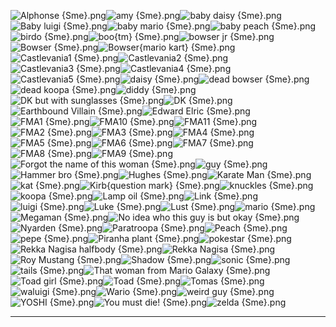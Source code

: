 ![Alphonse {Sme}.png](https://raw.githubusercontent.com/Klokinator/FE-Repo/main/Portrait%20Repository/Non-FE%20Properties/All%20Unconventional%20and%20Meme%20Mugs/Non-GBA-Style%20Mugs/Sme/Alphonse%20%7BSme%7D.png "Alphonse {Sme}.png")![amy {Sme}.png](https://raw.githubusercontent.com/Klokinator/FE-Repo/main/Portrait%20Repository/Non-FE%20Properties/All%20Unconventional%20and%20Meme%20Mugs/Non-GBA-Style%20Mugs/Sme/amy%20%7BSme%7D.png "amy {Sme}.png")![baby daisy {Sme}.png](https://raw.githubusercontent.com/Klokinator/FE-Repo/main/Portrait%20Repository/Non-FE%20Properties/All%20Unconventional%20and%20Meme%20Mugs/Non-GBA-Style%20Mugs/Sme/baby%20daisy%20%7BSme%7D.png "baby daisy {Sme}.png")![Baby luigi {Sme}.png](https://raw.githubusercontent.com/Klokinator/FE-Repo/main/Portrait%20Repository/Non-FE%20Properties/All%20Unconventional%20and%20Meme%20Mugs/Non-GBA-Style%20Mugs/Sme/Baby%20luigi%20%7BSme%7D.png "Baby luigi {Sme}.png")![baby mario {Sme}.png](https://raw.githubusercontent.com/Klokinator/FE-Repo/main/Portrait%20Repository/Non-FE%20Properties/All%20Unconventional%20and%20Meme%20Mugs/Non-GBA-Style%20Mugs/Sme/baby%20mario%20%7BSme%7D.png "baby mario {Sme}.png")![baby peach {Sme}.png](https://raw.githubusercontent.com/Klokinator/FE-Repo/main/Portrait%20Repository/Non-FE%20Properties/All%20Unconventional%20and%20Meme%20Mugs/Non-GBA-Style%20Mugs/Sme/baby%20peach%20%7BSme%7D.png "baby peach {Sme}.png")![birdo {Sme}.png](https://raw.githubusercontent.com/Klokinator/FE-Repo/main/Portrait%20Repository/Non-FE%20Properties/All%20Unconventional%20and%20Meme%20Mugs/Non-GBA-Style%20Mugs/Sme/birdo%20%7BSme%7D.png "birdo {Sme}.png")![boo{tm} {Sme}.png](https://raw.githubusercontent.com/Klokinator/FE-Repo/main/Portrait%20Repository/Non-FE%20Properties/All%20Unconventional%20and%20Meme%20Mugs/Non-GBA-Style%20Mugs/Sme/boo(tm)%20%7BSme%7D.png "boo{tm} {Sme}.png")![bowser jr {Sme}.png](https://raw.githubusercontent.com/Klokinator/FE-Repo/main/Portrait%20Repository/Non-FE%20Properties/All%20Unconventional%20and%20Meme%20Mugs/Non-GBA-Style%20Mugs/Sme/bowser%20jr%20%7BSme%7D.png "bowser jr {Sme}.png")![Bowser {Sme}.png](https://raw.githubusercontent.com/Klokinator/FE-Repo/main/Portrait%20Repository/Non-FE%20Properties/All%20Unconventional%20and%20Meme%20Mugs/Non-GBA-Style%20Mugs/Sme/Bowser%20%7BSme%7D.png "Bowser {Sme}.png")![Bowser{mario kart} {Sme}.png](https://raw.githubusercontent.com/Klokinator/FE-Repo/main/Portrait%20Repository/Non-FE%20Properties/All%20Unconventional%20and%20Meme%20Mugs/Non-GBA-Style%20Mugs/Sme/Bowser(mario%20kart)%20%7BSme%7D.png "Bowser{mario kart} {Sme}.png")![Castlevania1 {Sme}.png](https://raw.githubusercontent.com/Klokinator/FE-Repo/main/Portrait%20Repository/Non-FE%20Properties/All%20Unconventional%20and%20Meme%20Mugs/Non-GBA-Style%20Mugs/Sme/Castlevania1%20%7BSme%7D.png "Castlevania1 {Sme}.png")![Castlevania2 {Sme}.png](https://raw.githubusercontent.com/Klokinator/FE-Repo/main/Portrait%20Repository/Non-FE%20Properties/All%20Unconventional%20and%20Meme%20Mugs/Non-GBA-Style%20Mugs/Sme/Castlevania2%20%7BSme%7D.png "Castlevania2 {Sme}.png")![Castlevania3 {Sme}.png](https://raw.githubusercontent.com/Klokinator/FE-Repo/main/Portrait%20Repository/Non-FE%20Properties/All%20Unconventional%20and%20Meme%20Mugs/Non-GBA-Style%20Mugs/Sme/Castlevania3%20%7BSme%7D.png "Castlevania3 {Sme}.png")![Castlevania4 {Sme}.png](https://raw.githubusercontent.com/Klokinator/FE-Repo/main/Portrait%20Repository/Non-FE%20Properties/All%20Unconventional%20and%20Meme%20Mugs/Non-GBA-Style%20Mugs/Sme/Castlevania4%20%7BSme%7D.png "Castlevania4 {Sme}.png")![Castlevania5 {Sme}.png](https://raw.githubusercontent.com/Klokinator/FE-Repo/main/Portrait%20Repository/Non-FE%20Properties/All%20Unconventional%20and%20Meme%20Mugs/Non-GBA-Style%20Mugs/Sme/Castlevania5%20%7BSme%7D.png "Castlevania5 {Sme}.png")![daisy {Sme}.png](https://raw.githubusercontent.com/Klokinator/FE-Repo/main/Portrait%20Repository/Non-FE%20Properties/All%20Unconventional%20and%20Meme%20Mugs/Non-GBA-Style%20Mugs/Sme/daisy%20%7BSme%7D.png "daisy {Sme}.png")![dead bowser {Sme}.png](https://raw.githubusercontent.com/Klokinator/FE-Repo/main/Portrait%20Repository/Non-FE%20Properties/All%20Unconventional%20and%20Meme%20Mugs/Non-GBA-Style%20Mugs/Sme/dead%20bowser%20%7BSme%7D.png "dead bowser {Sme}.png")![dead koopa {Sme}.png](https://raw.githubusercontent.com/Klokinator/FE-Repo/main/Portrait%20Repository/Non-FE%20Properties/All%20Unconventional%20and%20Meme%20Mugs/Non-GBA-Style%20Mugs/Sme/dead%20koopa%20%7BSme%7D.png "dead koopa {Sme}.png")![diddy {Sme}.png](https://raw.githubusercontent.com/Klokinator/FE-Repo/main/Portrait%20Repository/Non-FE%20Properties/All%20Unconventional%20and%20Meme%20Mugs/Non-GBA-Style%20Mugs/Sme/diddy%20%7BSme%7D.png "diddy {Sme}.png")![DK but with sunglasses {Sme}.png](https://raw.githubusercontent.com/Klokinator/FE-Repo/main/Portrait%20Repository/Non-FE%20Properties/All%20Unconventional%20and%20Meme%20Mugs/Non-GBA-Style%20Mugs/Sme/DK%20but%20with%20sunglasses%20%7BSme%7D.png "DK but with sunglasses {Sme}.png")![DK {Sme}.png](https://raw.githubusercontent.com/Klokinator/FE-Repo/main/Portrait%20Repository/Non-FE%20Properties/All%20Unconventional%20and%20Meme%20Mugs/Non-GBA-Style%20Mugs/Sme/DK%20%7BSme%7D.png "DK {Sme}.png")![Earthbound Villain {Sme}.png](https://raw.githubusercontent.com/Klokinator/FE-Repo/main/Portrait%20Repository/Non-FE%20Properties/All%20Unconventional%20and%20Meme%20Mugs/Non-GBA-Style%20Mugs/Sme/Earthbound%20Villain%20%7BSme%7D.png "Earthbound Villain {Sme}.png")![Edward Elric {Sme}.png](https://raw.githubusercontent.com/Klokinator/FE-Repo/main/Portrait%20Repository/Non-FE%20Properties/All%20Unconventional%20and%20Meme%20Mugs/Non-GBA-Style%20Mugs/Sme/Edward%20Elric%20%7BSme%7D.png "Edward Elric {Sme}.png")![FMA1 {Sme}.png](https://raw.githubusercontent.com/Klokinator/FE-Repo/main/Portrait%20Repository/Non-FE%20Properties/All%20Unconventional%20and%20Meme%20Mugs/Non-GBA-Style%20Mugs/Sme/FMA1%20%7BSme%7D.png "FMA1 {Sme}.png")![FMA10 {Sme}.png](https://raw.githubusercontent.com/Klokinator/FE-Repo/main/Portrait%20Repository/Non-FE%20Properties/All%20Unconventional%20and%20Meme%20Mugs/Non-GBA-Style%20Mugs/Sme/FMA10%20%7BSme%7D.png "FMA10 {Sme}.png")![FMA11 {Sme}.png](https://raw.githubusercontent.com/Klokinator/FE-Repo/main/Portrait%20Repository/Non-FE%20Properties/All%20Unconventional%20and%20Meme%20Mugs/Non-GBA-Style%20Mugs/Sme/FMA11%20%7BSme%7D.png "FMA11 {Sme}.png")![FMA2 {Sme}.png](https://raw.githubusercontent.com/Klokinator/FE-Repo/main/Portrait%20Repository/Non-FE%20Properties/All%20Unconventional%20and%20Meme%20Mugs/Non-GBA-Style%20Mugs/Sme/FMA2%20%7BSme%7D.png "FMA2 {Sme}.png")![FMA3 {Sme}.png](https://raw.githubusercontent.com/Klokinator/FE-Repo/main/Portrait%20Repository/Non-FE%20Properties/All%20Unconventional%20and%20Meme%20Mugs/Non-GBA-Style%20Mugs/Sme/FMA3%20%7BSme%7D.png "FMA3 {Sme}.png")![FMA4 {Sme}.png](https://raw.githubusercontent.com/Klokinator/FE-Repo/main/Portrait%20Repository/Non-FE%20Properties/All%20Unconventional%20and%20Meme%20Mugs/Non-GBA-Style%20Mugs/Sme/FMA4%20%7BSme%7D.png "FMA4 {Sme}.png")![FMA5 {Sme}.png](https://raw.githubusercontent.com/Klokinator/FE-Repo/main/Portrait%20Repository/Non-FE%20Properties/All%20Unconventional%20and%20Meme%20Mugs/Non-GBA-Style%20Mugs/Sme/FMA5%20%7BSme%7D.png "FMA5 {Sme}.png")![FMA6 {Sme}.png](https://raw.githubusercontent.com/Klokinator/FE-Repo/main/Portrait%20Repository/Non-FE%20Properties/All%20Unconventional%20and%20Meme%20Mugs/Non-GBA-Style%20Mugs/Sme/FMA6%20%7BSme%7D.png "FMA6 {Sme}.png")![FMA7 {Sme}.png](https://raw.githubusercontent.com/Klokinator/FE-Repo/main/Portrait%20Repository/Non-FE%20Properties/All%20Unconventional%20and%20Meme%20Mugs/Non-GBA-Style%20Mugs/Sme/FMA7%20%7BSme%7D.png "FMA7 {Sme}.png")![FMA8 {Sme}.png](https://raw.githubusercontent.com/Klokinator/FE-Repo/main/Portrait%20Repository/Non-FE%20Properties/All%20Unconventional%20and%20Meme%20Mugs/Non-GBA-Style%20Mugs/Sme/FMA8%20%7BSme%7D.png "FMA8 {Sme}.png")![FMA9 {Sme}.png](https://raw.githubusercontent.com/Klokinator/FE-Repo/main/Portrait%20Repository/Non-FE%20Properties/All%20Unconventional%20and%20Meme%20Mugs/Non-GBA-Style%20Mugs/Sme/FMA9%20%7BSme%7D.png "FMA9 {Sme}.png")![Forgot the name of this woman {Sme}.png](https://raw.githubusercontent.com/Klokinator/FE-Repo/main/Portrait%20Repository/Non-FE%20Properties/All%20Unconventional%20and%20Meme%20Mugs/Non-GBA-Style%20Mugs/Sme/Forgot%20the%20name%20of%20this%20woman%20%7BSme%7D.png "Forgot the name of this woman {Sme}.png")![guy {Sme}.png](https://raw.githubusercontent.com/Klokinator/FE-Repo/main/Portrait%20Repository/Non-FE%20Properties/All%20Unconventional%20and%20Meme%20Mugs/Non-GBA-Style%20Mugs/Sme/guy%20%7BSme%7D.png "guy {Sme}.png")![Hammer bro {Sme}.png](https://raw.githubusercontent.com/Klokinator/FE-Repo/main/Portrait%20Repository/Non-FE%20Properties/All%20Unconventional%20and%20Meme%20Mugs/Non-GBA-Style%20Mugs/Sme/Hammer%20bro%20%7BSme%7D.png "Hammer bro {Sme}.png")![Hughes {Sme}.png](https://raw.githubusercontent.com/Klokinator/FE-Repo/main/Portrait%20Repository/Non-FE%20Properties/All%20Unconventional%20and%20Meme%20Mugs/Non-GBA-Style%20Mugs/Sme/Hughes%20%7BSme%7D.png "Hughes {Sme}.png")![Karate Man {Sme}.png](https://raw.githubusercontent.com/Klokinator/FE-Repo/main/Portrait%20Repository/Non-FE%20Properties/All%20Unconventional%20and%20Meme%20Mugs/Non-GBA-Style%20Mugs/Sme/Karate%20Man%20%7BSme%7D.png "Karate Man {Sme}.png")![kat {Sme}.png](https://raw.githubusercontent.com/Klokinator/FE-Repo/main/Portrait%20Repository/Non-FE%20Properties/All%20Unconventional%20and%20Meme%20Mugs/Non-GBA-Style%20Mugs/Sme/kat%20%7BSme%7D.png "kat {Sme}.png")![Kirb{question mark} {Sme}.png](https://raw.githubusercontent.com/Klokinator/FE-Repo/main/Portrait%20Repository/Non-FE%20Properties/All%20Unconventional%20and%20Meme%20Mugs/Non-GBA-Style%20Mugs/Sme/Kirb(question%20mark)%20%7BSme%7D.png "Kirb{question mark} {Sme}.png")![knuckles {Sme}.png](https://raw.githubusercontent.com/Klokinator/FE-Repo/main/Portrait%20Repository/Non-FE%20Properties/All%20Unconventional%20and%20Meme%20Mugs/Non-GBA-Style%20Mugs/Sme/knuckles%20%7BSme%7D.png "knuckles {Sme}.png")![koopa {Sme}.png](https://raw.githubusercontent.com/Klokinator/FE-Repo/main/Portrait%20Repository/Non-FE%20Properties/All%20Unconventional%20and%20Meme%20Mugs/Non-GBA-Style%20Mugs/Sme/koopa%20%7BSme%7D.png "koopa {Sme}.png")![Lamp oil {Sme}.png](https://raw.githubusercontent.com/Klokinator/FE-Repo/main/Portrait%20Repository/Non-FE%20Properties/All%20Unconventional%20and%20Meme%20Mugs/Non-GBA-Style%20Mugs/Sme/Lamp%20oil%20%7BSme%7D.png "Lamp oil {Sme}.png")![Link {Sme}.png](https://raw.githubusercontent.com/Klokinator/FE-Repo/main/Portrait%20Repository/Non-FE%20Properties/All%20Unconventional%20and%20Meme%20Mugs/Non-GBA-Style%20Mugs/Sme/Link%20%7BSme%7D.png "Link {Sme}.png")![luigi {Sme}.png](https://raw.githubusercontent.com/Klokinator/FE-Repo/main/Portrait%20Repository/Non-FE%20Properties/All%20Unconventional%20and%20Meme%20Mugs/Non-GBA-Style%20Mugs/Sme/luigi%20%7BSme%7D.png "luigi {Sme}.png")![Luke {Sme}.png](https://raw.githubusercontent.com/Klokinator/FE-Repo/main/Portrait%20Repository/Non-FE%20Properties/All%20Unconventional%20and%20Meme%20Mugs/Non-GBA-Style%20Mugs/Sme/Luke%20%7BSme%7D.png "Luke {Sme}.png")![Lust {Sme}.png](https://raw.githubusercontent.com/Klokinator/FE-Repo/main/Portrait%20Repository/Non-FE%20Properties/All%20Unconventional%20and%20Meme%20Mugs/Non-GBA-Style%20Mugs/Sme/Lust%20%7BSme%7D.png "Lust {Sme}.png")![mario {Sme}.png](https://raw.githubusercontent.com/Klokinator/FE-Repo/main/Portrait%20Repository/Non-FE%20Properties/All%20Unconventional%20and%20Meme%20Mugs/Non-GBA-Style%20Mugs/Sme/mario%20%7BSme%7D.png "mario {Sme}.png")![Megaman {Sme}.png](https://raw.githubusercontent.com/Klokinator/FE-Repo/main/Portrait%20Repository/Non-FE%20Properties/All%20Unconventional%20and%20Meme%20Mugs/Non-GBA-Style%20Mugs/Sme/Megaman%20%7BSme%7D.png "Megaman {Sme}.png")![No idea who this guy is but okay {Sme}.png](https://raw.githubusercontent.com/Klokinator/FE-Repo/main/Portrait%20Repository/Non-FE%20Properties/All%20Unconventional%20and%20Meme%20Mugs/Non-GBA-Style%20Mugs/Sme/No%20idea%20who%20this%20guy%20is%20but%20okay%20%7BSme%7D.png "No idea who this guy is but okay {Sme}.png")![Nyarden {Sme}.png](https://raw.githubusercontent.com/Klokinator/FE-Repo/main/Portrait%20Repository/Non-FE%20Properties/All%20Unconventional%20and%20Meme%20Mugs/Non-GBA-Style%20Mugs/Sme/Nyarden%20%7BSme%7D.png "Nyarden {Sme}.png")![Paratroopa {Sme}.png](https://raw.githubusercontent.com/Klokinator/FE-Repo/main/Portrait%20Repository/Non-FE%20Properties/All%20Unconventional%20and%20Meme%20Mugs/Non-GBA-Style%20Mugs/Sme/Paratroopa%20%7BSme%7D.png "Paratroopa {Sme}.png")![Peach {Sme}.png](https://raw.githubusercontent.com/Klokinator/FE-Repo/main/Portrait%20Repository/Non-FE%20Properties/All%20Unconventional%20and%20Meme%20Mugs/Non-GBA-Style%20Mugs/Sme/Peach%20%7BSme%7D.png "Peach {Sme}.png")![pepe {Sme}.png](https://raw.githubusercontent.com/Klokinator/FE-Repo/main/Portrait%20Repository/Non-FE%20Properties/All%20Unconventional%20and%20Meme%20Mugs/Non-GBA-Style%20Mugs/Sme/pepe%20%7BSme%7D.png "pepe {Sme}.png")![Piranha plant {Sme}.png](https://raw.githubusercontent.com/Klokinator/FE-Repo/main/Portrait%20Repository/Non-FE%20Properties/All%20Unconventional%20and%20Meme%20Mugs/Non-GBA-Style%20Mugs/Sme/Piranha%20plant%20%7BSme%7D.png "Piranha plant {Sme}.png")![pokestar {Sme}.png](https://raw.githubusercontent.com/Klokinator/FE-Repo/main/Portrait%20Repository/Non-FE%20Properties/All%20Unconventional%20and%20Meme%20Mugs/Non-GBA-Style%20Mugs/Sme/pokestar%20%7BSme%7D.png "pokestar {Sme}.png")![Rekka Nagisa halfbody {Sme}.png](https://raw.githubusercontent.com/Klokinator/FE-Repo/main/Portrait%20Repository/Non-FE%20Properties/All%20Unconventional%20and%20Meme%20Mugs/Non-GBA-Style%20Mugs/Sme/Rekka%20Nagisa%20halfbody%20%7BSme%7D.png "Rekka Nagisa halfbody {Sme}.png")![Rekka Nagisa {Sme}.png](https://raw.githubusercontent.com/Klokinator/FE-Repo/main/Portrait%20Repository/Non-FE%20Properties/All%20Unconventional%20and%20Meme%20Mugs/Non-GBA-Style%20Mugs/Sme/Rekka%20Nagisa%20%7BSme%7D.png "Rekka Nagisa {Sme}.png")![Roy Mustang {Sme}.png](https://raw.githubusercontent.com/Klokinator/FE-Repo/main/Portrait%20Repository/Non-FE%20Properties/All%20Unconventional%20and%20Meme%20Mugs/Non-GBA-Style%20Mugs/Sme/Roy%20Mustang%20%7BSme%7D.png "Roy Mustang {Sme}.png")![Shadow {Sme}.png](https://raw.githubusercontent.com/Klokinator/FE-Repo/main/Portrait%20Repository/Non-FE%20Properties/All%20Unconventional%20and%20Meme%20Mugs/Non-GBA-Style%20Mugs/Sme/Shadow%20%7BSme%7D.png "Shadow {Sme}.png")![sonic {Sme}.png](https://raw.githubusercontent.com/Klokinator/FE-Repo/main/Portrait%20Repository/Non-FE%20Properties/All%20Unconventional%20and%20Meme%20Mugs/Non-GBA-Style%20Mugs/Sme/sonic%20%7BSme%7D.png "sonic {Sme}.png")![tails {Sme}.png](https://raw.githubusercontent.com/Klokinator/FE-Repo/main/Portrait%20Repository/Non-FE%20Properties/All%20Unconventional%20and%20Meme%20Mugs/Non-GBA-Style%20Mugs/Sme/tails%20%7BSme%7D.png "tails {Sme}.png")![That woman from Mario Galaxy {Sme}.png](https://raw.githubusercontent.com/Klokinator/FE-Repo/main/Portrait%20Repository/Non-FE%20Properties/All%20Unconventional%20and%20Meme%20Mugs/Non-GBA-Style%20Mugs/Sme/That%20woman%20from%20Mario%20Galaxy%20%7BSme%7D.png "That woman from Mario Galaxy {Sme}.png")![Toad girl {Sme}.png](https://raw.githubusercontent.com/Klokinator/FE-Repo/main/Portrait%20Repository/Non-FE%20Properties/All%20Unconventional%20and%20Meme%20Mugs/Non-GBA-Style%20Mugs/Sme/Toad%20girl%20%7BSme%7D.png "Toad girl {Sme}.png")![Toad {Sme}.png](https://raw.githubusercontent.com/Klokinator/FE-Repo/main/Portrait%20Repository/Non-FE%20Properties/All%20Unconventional%20and%20Meme%20Mugs/Non-GBA-Style%20Mugs/Sme/Toad%20%7BSme%7D.png "Toad {Sme}.png")![Tomas {Sme}.png](https://raw.githubusercontent.com/Klokinator/FE-Repo/main/Portrait%20Repository/Non-FE%20Properties/All%20Unconventional%20and%20Meme%20Mugs/Non-GBA-Style%20Mugs/Sme/Tomas%20%7BSme%7D.png "Tomas {Sme}.png")![waluigi {Sme}.png](https://raw.githubusercontent.com/Klokinator/FE-Repo/main/Portrait%20Repository/Non-FE%20Properties/All%20Unconventional%20and%20Meme%20Mugs/Non-GBA-Style%20Mugs/Sme/waluigi%20%7BSme%7D.png "waluigi {Sme}.png")![Wario {Sme}.png](https://raw.githubusercontent.com/Klokinator/FE-Repo/main/Portrait%20Repository/Non-FE%20Properties/All%20Unconventional%20and%20Meme%20Mugs/Non-GBA-Style%20Mugs/Sme/Wario%20%7BSme%7D.png "Wario {Sme}.png")![weird guy {Sme}.png](https://raw.githubusercontent.com/Klokinator/FE-Repo/main/Portrait%20Repository/Non-FE%20Properties/All%20Unconventional%20and%20Meme%20Mugs/Non-GBA-Style%20Mugs/Sme/weird%20guy%20%7BSme%7D.png "weird guy {Sme}.png")![YOSHI {Sme}.png](https://raw.githubusercontent.com/Klokinator/FE-Repo/main/Portrait%20Repository/Non-FE%20Properties/All%20Unconventional%20and%20Meme%20Mugs/Non-GBA-Style%20Mugs/Sme/YOSHI%20%7BSme%7D.png "YOSHI {Sme}.png")![You must die! {Sme}.png](https://raw.githubusercontent.com/Klokinator/FE-Repo/main/Portrait%20Repository/Non-FE%20Properties/All%20Unconventional%20and%20Meme%20Mugs/Non-GBA-Style%20Mugs/Sme/You%20must%20die!%20%7BSme%7D.png "You must die! {Sme}.png")![zelda {Sme}.png](https://raw.githubusercontent.com/Klokinator/FE-Repo/main/Portrait%20Repository/Non-FE%20Properties/All%20Unconventional%20and%20Meme%20Mugs/Non-GBA-Style%20Mugs/Sme/zelda%20%7BSme%7D.png "zelda {Sme}.png")



----

